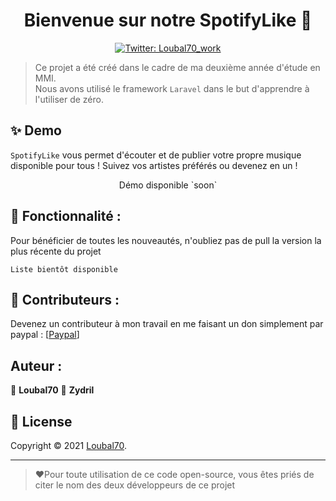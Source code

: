 <h1 align="center">Bienvenue sur notre SpotifyLike 👋</h1>
<p align="center">
  <a href="https://twitter.com/loubal70_work">
    <img alt="Twitter: Loubal70_work" src="https://img.shields.io/twitter/follow/loubal70_work?style=social" target="_blank" />
  </a>
</p>

> Ce projet a été créé dans le cadre de ma deuxième année d'étude en MMI.<br />Nous avons utilisé le framework `Laravel` dans le but d'apprendre à l'utiliser de zéro.

## ✨ Demo

`SpotifyLike` vous permet d'écouter et de publier votre propre musique disponible pour tous ! Suivez vos artistes préférés ou devenez en un !

<p align="center">
 Démo disponible `soon`
</p>


## 🚀 Fonctionnalité :

Pour bénéficier de toutes les nouveautés, n'oubliez pas de pull la version la plus récente du projet
```
Liste bientôt disponible
```

## 🤝 Contributeurs :

Devenez un contributeur à mon travail en me faisant un don simplement par paypal : [[Paypal](https://paypal.me/pools/c/8wDhpesCNY)]

## Auteur :

👤 **Loubal70**
👤 **Zydril**

## 📝 License

Copyright © 2021 [Loubal70](https://github.com/Loubal70).<br />

---
> ❤️Pour toute utilisation de ce code open-source, vous êtes priés de citer le nom des deux développeurs de ce projet
